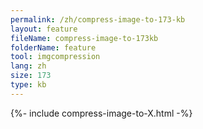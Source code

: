 ```yaml
---
permalink: /zh/compress-image-to-173-kb
layout: feature
fileName: compress-image-to-173kb
folderName: feature
tool: imgcompression
lang: zh
size: 173
type: kb
---
```


{%- include compress-image-to-X.html -%}
